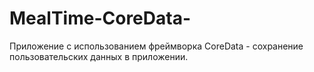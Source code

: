 # MealTime-CoreData-
Приложение с использованием фреймворка CoreData - сохранение пользовательских данных в приложении. 


